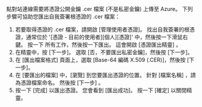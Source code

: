 點對站連線需要將憑證公開金鑰 .cer 檔案 (不是私密金鑰) 上傳至 Azure。 下列步驟可協助您匯出自我簽署根憑證的 .cer 檔案：

1. 若要取得憑證的 .cer 檔案，請開啟 [管理使用者憑證]。 找出自我簽署的根憑證，通常位於 '[憑證 - 目前的使用者]\[個人]\[憑證]' 中，然後按一下滑鼠右鍵。 按一下 所有工作，然後按一下匯出。 這會開啟 [憑證匯出精靈] 。
2. 在精靈中，按 [下一步]。 選取 [否，不要匯出私密金鑰]，然後按 [下一步]。
3. 在 [匯出檔案格式] 頁面上，選取 [Base-64 編碼 X.509 (.CER)]，然後按 [下一步]。 
4. 在 [要匯出的檔案] 中，[瀏覽] 到您要匯出憑證的位置。 針對 [檔案名稱] ，請為憑證檔案命名。 然後按 [下一步] 。
5. 按一下 [完成]  以匯出憑證。 您會看到 [匯出成功]。 按一下 [確定] 以關閉精靈。